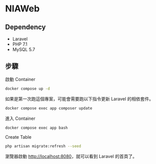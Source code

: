 # NIAWeb

## Dependency

- Laravel
- PHP 7.1
- MySQL 5.7

## 步驟

啟動 Container

```bash
docker compose up -d
```

如果是第一次跑這個專案，可能會需要跑以下指令更新 Laravel 的相依套件。

```bash
docker compose exec app composer update
```

進入 Container

```bash
docker compose exec app bash
```

Create Table

```bash
php artisan migrate:refresh --seed
```

瀏覽器啟動 [http://localhost:8080](http://localhost:8080)，就可以看到 Laravel 的首頁了。
